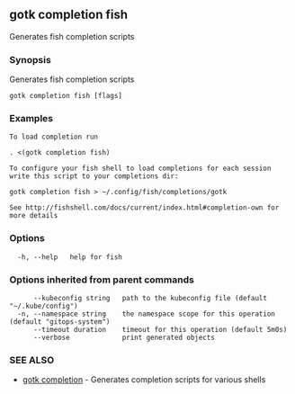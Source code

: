 ## gotk completion fish

Generates fish completion scripts

### Synopsis

Generates fish completion scripts

```
gotk completion fish [flags]
```

### Examples

```
To load completion run

. <(gotk completion fish)

To configure your fish shell to load completions for each session write this script to your completions dir:

gotk completion fish > ~/.config/fish/completions/gotk

See http://fishshell.com/docs/current/index.html#completion-own for more details

```

### Options

```
  -h, --help   help for fish
```

### Options inherited from parent commands

```
      --kubeconfig string   path to the kubeconfig file (default "~/.kube/config")
  -n, --namespace string    the namespace scope for this operation (default "gitops-system")
      --timeout duration    timeout for this operation (default 5m0s)
      --verbose             print generated objects
```

### SEE ALSO

* [gotk completion](gotk_completion.md)	 - Generates completion scripts for various shells

